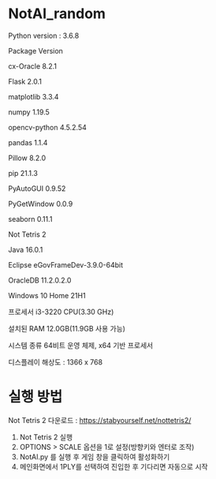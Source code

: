 # NotAI_random

Python version : 3.6.8

Package			Version

cx-Oracle		8.2.1

Flask			2.0.1

matplotlib		3.3.4

numpy			1.19.5

opencv-python	4.5.2.54

pandas			1.1.4

Pillow			8.2.0

pip				21.1.3

PyAutoGUI		0.9.52

PyGetWindow		0.0.9

seaborn			0.11.1

Not Tetris 2

Java		16.0.1

Eclipse		eGovFrameDev-3.9.0-64bit

OracleDB	11.2.0.2.0

Windows 10 Home 21H1

프로세서	i3-3220 CPU(3.30 GHz)

설치된 RAM	12.0GB(11.9GB 사용 가능)

시스템 종류	64비트 운영 체제, x64 기반 프로세서

디스플레이 해상도 : 1366 x 768


# 실행 방법

Not Tetris 2 다운로드 : https://stabyourself.net/nottetris2/

1. Not Tetris 2 실행
2. OPTIONS > SCALE 옵션을 1로 설정(방향키와 엔터로 조작)
3. NotAI.py 를 실행 후 게임 창을 클릭하여 활성화하기
4. 메인화면에서 1PLY를 선택하여 진입한 후 기다리면 자동으로 시작

